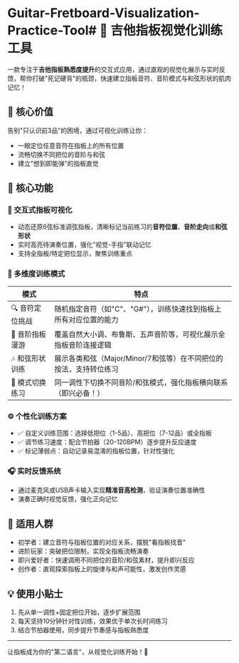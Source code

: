 # Guitar-Fretboard-Visualization-Practice-Tool# 🎸 吉他指板视觉化训练工具

一款专注于**吉他指板熟悉度提升**的交互式应用，通过直观的视觉化展示与实时反馈，帮你打破"死记硬背"的瓶颈，快速建立指板音符、音阶模式与和弦形状的肌肉记忆！


## 🌟 核心价值
告别"只认识前3品"的困境，通过可视化训练让你：
- 一眼定位任意音符在指板上的所有位置
- 流畅切换不同把位的音阶与和弦
- 建立"想到即能弹"的指板直觉


## 🚀 核心功能

### 🎯 交互式指板可视化
- 动态还原6弦标准调弦指板，清晰标记当前练习的**音符位置**、**音阶走向**或**和弦形状**
- 实时高亮待演奏位置，强化"视觉-手指"联动记忆
- 支持全指板/特定把位显示，聚焦训练重点


### 🎼 多维度训练模式
| 模式 | 特点 |
|------|------|
| 🔍 音符定位挑战 | 随机指定音符（如"C"、"G#"），训练快速找到指板上所有对应位置的能力 |
| 🎹 音阶指板漫游 | 覆盖自然大小调、布鲁斯、五声音阶等，可视化展示全指板音阶连接逻辑 |
| 🎶 和弦形状训练 | 展示各类和弦（Major/Minor/7和弦等）在不同把位的按法，支持转位练习 |
| 🔄 模式切换练习 | 同一调性下切换不同音阶/和弦模式，强化指板横向联系（即兴必备！） |


### ⚙️ 个性化训练方案
- ✅ 自定义训练范围：选择低把位（1-5品）、高把位（7-12品）或全指板
- ✅ 调节练习速度：配合节拍器（20-120BPM）逐步提升反应速度
- ✅ 标记薄弱点：自动记录易混淆的指板位置，针对性强化


### 🎧 实时反馈系统
- 通过麦克风或USB声卡输入实现**精准音高检测**，验证演奏位置准确性
- 演奏正确时视觉反馈，强化正向记忆


## 🎯 适用人群
- 初学者：建立音符与指板位置的对应关系，摆脱"看指板找音"
- 进阶玩家：突破把位限制，实现全指板流畅演奏
- 即兴爱好者：快速调用不同把位的音阶/和弦素材，提升即兴反应
- 创作者：直观探索指板上的旋律与和声可能性，激发创作灵感


## 💡 使用小贴士
1. 先从单一调性+固定把位开始，逐步扩展范围
2. 每天坚持10分钟针对性训练，效果优于单次长时间练习
3. 结合节拍器使用，同步提升节奏感与指板熟悉度

---

让指板成为你的"第二语言"，从视觉化训练开始！🎸

